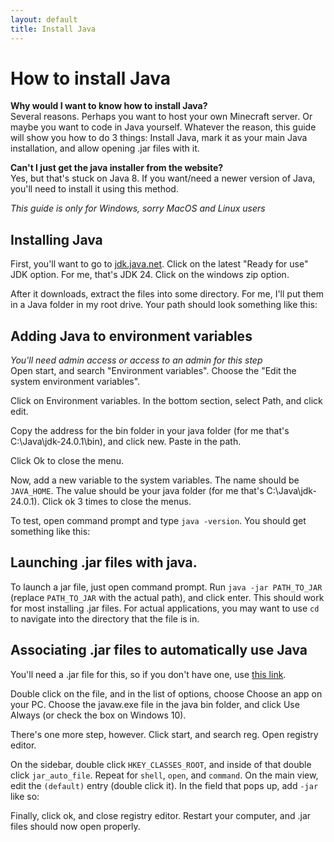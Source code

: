 ```yaml
---
layout: default
title: Install Java
---
```

# How to install Java

**Why would I want to know how to install Java?**  
Several reasons. Perhaps you want to host your own Minecraft server. Or maybe you want to code in Java yourself. Whatever the reason, this guide will show you how to do 3 things: Install Java, mark it as your main Java installation, and allow opening .jar files with it.

**Can't I just get the java installer from the website?**  
Yes, but that's stuck on Java 8. If you want/need a newer version of Java, you'll need to install it using this method.

*This guide is only for Windows, sorry MacOS and Linux users*

## Installing Java
First, you'll want to go to [jdk.java.net](https://jdk.java.net). Click on the latest "Ready for use" JDK option. For me, that's JDK 24. Click on the windows zip option. 

After it downloads, extract the files into some directory. For me, I'll put them in a Java folder in my root drive. Your path should look something like this:

## Adding Java to environment variables
*You'll need admin access or access to an admin for this step*  
Open start, and search "Environment variables". Choose the "Edit the system environment variables".

Click on Environment variables. In the bottom section, select Path, and click edit.

Copy the address for the bin folder in your java folder (for me that's C:\Java\jdk-24.0.1\bin), and click new. Paste in the path.

Click Ok to close the menu.

Now, add a new variable to the system variables. The name should be `JAVA_HOME`. The value should be your java folder (for me that's C:\Java\jdk-24.0.1). Click ok 3 times to close the menus.

To test, open command prompt and type `java -version`. You should get something like this:

## Launching .jar files with java.
To launch a jar file, just open command prompt. Run `java -jar PATH_TO_JAR` (replace `PATH_TO_JAR` with the actual path), and click enter. This should work for most installing .jar files. For actual applications, you may want to use `cd` to navigate into the directory that the file is in.

## Associating .jar files to automatically use Java
You'll need a .jar file for this, so if you don't have one, use [this link](https://maven.fabricmc.net/net/fabricmc/fabric-installer/1.0.3/fabric-installer-1.0.3.jar).

Double click on the file, and in the list of options, choose Choose an app on your PC. Choose the javaw.exe file in the java bin folder, and click Use Always (or check the box on Windows 10). 

There's one more step, however. Click start, and search reg. Open registry editor.

On the sidebar, double click `HKEY_CLASSES_ROOT`, and inside of that double click `jar_auto_file`. Repeat for `shell`, `open`, and `command`. On the main view, edit the `(default)` entry (double click it). In the field that pops up, add `-jar` like so:

Finally, click ok, and close registry editor. Restart your computer, and .jar files should now open properly.